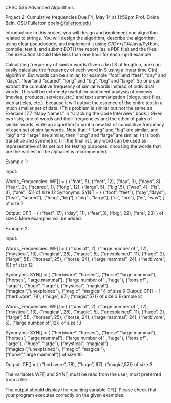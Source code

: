 CPSC 535 Advanced Algorithms

Project 2: Cumulative frequencies Due Fri, May 14 at 11:59pm
Prof. Doina Bein, CSU Fullerton
dbein@fullerton.edu

Introduction: In this project you will design and implement one algorithm related to strings. You will design the algorithm, 
describe the algorithm using clear pseudocode, and implement it using C/C++/C#/Java/Python, compile, test it, 
and submit BOTH the report (as a PDF file) and the files. The execution should take less than one hour for each
 input example. <p>

Calculating frequency of similar words
Given a text S of length n, one can easily calculate the frequency of each word in S using a linear time O(n) 
algorithm. But words can be similar, for example “foot” and “feet”, “day” and “days”,  “fear”and “scared”,
 “long” and “big”, “big” and “large”. So one can extract the cumulative frequency of similar words instead
 of individual words. This will be extremely useful for sentiment analysis of reviews (movies, products, 
services,etc.) and text summarization (blogs, text files, web articles, etc.), because it will output the 
essence of the entire text in a much smaller set of data. (This problem is similar but not the same as 
Exercise 17.7 “Baby Names” in “Cracking the Code Interview” book.)
Given two lists, one of words and their frequencies and the other of pairs of similar words, write an algorithm
 to print a new list of cumulative frequency of each set of similar words. Note that if “long” and “big” are similar,
 and “big” and “large” are similar, then “long” and “large” are similar. (It is both transitive and symmetric.) In the 
final list, any word can be used as representative of its set but for testing purposes, choosing the words that are
 the earliest in the alphabet is recommended.<p>
Example 1:<p>
Input: <p>
Words_Frequencies: WF[] = { (“foot”, 5), (“feet”, 12), (“day”, 3), (“days”, 8), (“fear”, 2), (“scared”, 1), (“long”, 12),
 (“large”, 5), (“big”,5), (“was”, 4), (“is”, 4), (“are”, 15)} of size 12
Synonyms: SYN[] = { (“foot”, “feet”), (“day”,“days”), (“fear”, “scared”), (“long” ,“big”), (“big” , “large”), (“is”, “are”),
 (“is”, “was”) } of size 7<p>
Output: CF[] = { (“feet”, 17), (“day”, 11), (“fear”,3), (“big”, 22), (“are”, 23) } of size 5
More examples will be added.<p>
Example 2:<p>
Input: <p>
Words_Frequencies: WF[] = { (“tons of”, 2), (“large number of ”, 12), (“mystical”, 13), (“magical”, 28), (“magic”, 5),
 (“unexplained”, 11), (“huge”, 2), (“large”, 51), (“horses”, 25), (“horse, 24), (“large mammal”, 24), (“herbivore”, 5)} 
of size 12<p>
Synonyms: SYN[] = { (“herbivore”, “horses”), (“horse”,“large mammal”), (“horses”, “large mammal”), (“large number of” ,“huge”),
 (“tons of” , “large”), (“huge”, “large”), (“mystical”, “magical”) , (“magical”,”unexplained”), (“magic”, “magical”)} of size 9
Output: CF[] = { (“herbivore”, 78), (“huge”, 67), (“magic”,57)} of size 3
Example 3:<p>
Words_Frequencies: WF[] = { (“tons of”, 2), (“large number of ”, 12), (“mystical”, 13), (“magical”, 28), (“magic”, 5), 
(“unexplained”, 11), (“huge”, 2), (“large”, 51), (“horses”, 25), (“horse, 24), (“large mammal”, 24), (“herbivore”, 5),
 (“large number of”,12)} of size 13<p>
Synonyms: SYN[] = { (“herbivore”, “horses”), (“horse”,“large mammal”), (“horses”, “large mammal”), (“large number of” ,“huge”),
 (“tons of” , “large”), (“huge”, “large”), (“mystical”, “magical”) , (“magical”,”unexplained”), (“magic”, “magical”),  
(“horse”,”large mammal”)} of size 10<p>
Output: CF[] = { (“herbivore”, 78), (“huge”, 67), (“magic”,57)} of size 3<p>

The variables WF[] and SYN[] must be read from the user, most preferred from a file. <p>
The output should display the resulting variable CF[]. Please check that your program executes correctly on the given examples.


